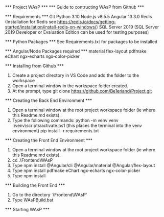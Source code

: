 *** Project WAsP ***
*** Guide to contructing WAsP from Github ***

*** Requirements ***
Git
Python 3.10
Node.js v8.5.5
Angular 13.3.0
Redis (Installation for Redis see https://redis.io/docs/getting-started/installation/install-redis-on-windows/)
SQL Server 2019 (SQL Server 2019 Developer or Evaluation Edition can be used for testing purposes)

*** Python Packages ***
See Requirements.txt for packages to be installed

*** Angular/Node Packages required ***
material
flex-layout
pdfmake
eChart
ngx-echarts
ngx-color-picker

*** Installing from Github ***
1. Create a project directory in VS Code and add the folder to the workspace
2. Open a terminal window in the workspace folder created.
3. At the prompt, type git clone https://github.com/Be1eriand/Project.git

*** Creating the Back End Environment ***
1. Open a terminal window at the root project workspace folder (ie where this Readme.md exists).
2. Type the following commands:
    python -m venv venv
    .\venv\scripts\activate.ps1 (this places the terminal into the venv environment)
    pip install -r requirements.txt

*** Creating the Front End Environment ***
1. Open a terminal window at the root project workspace folder (ie where this Readme.md exists).
2. cd .\Frontend\WAsP
2. Type npm install @Angular/cli @Angular/material @Angular/flex-layout
3. Type npm install pdfmake eChart ngx-echarts ngx-color-picker
4. Type npm install

*** Building the Front End ***
1. Go to the directory '\Frontend\WAsP'
2. Type WAsPBuild.bat

*** Starting WAsP ***
